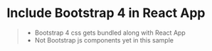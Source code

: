 # Include Bootstrap 4 in React App

> - Bootstrap 4 css gets bundled along with React App
> - Not Bootstrap js components yet in this sample


